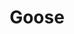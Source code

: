 ---
title: "Goose"
artist: goose
permalink: /projects/graphics/covers/goose
layout: "bootleg-covers"
excerpt: "Covers for Goose Tapes"
header:
  overlay_image: /assets/img/graphics/bootleg-covers/artists/goose.jpg
  teaser: /assets/img/graphics/bootleg-covers/artists/goose.jpg
years:
 - 2024
 - 2025
---